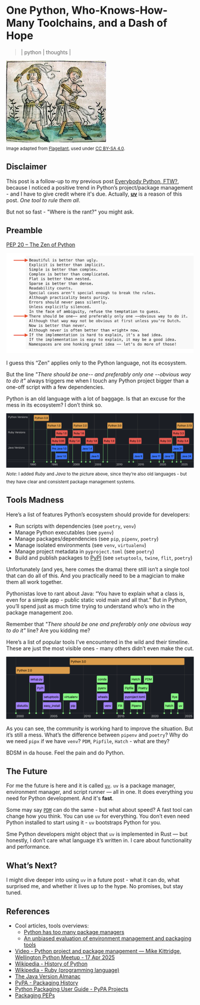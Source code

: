# One Python, Who-Knows-How-Many Toolchains, and a Dash of Hope
> | python | thoughts |

![alt text](2025-05-17-py-pkg-madness/pic0.jpg)  
<sub>Image adapted from <a href="https://en.wikipedia.org/wiki/Flagellant">Flagellant</a>, used under <a href="https://creativecommons.org/licenses/by-sa/4.0/">CC BY-SA 4.0</a>.</sub>


## Disclaimer

This post is a follow-up to my previous post [Everybody Python, FTW?](../2024/2024-08-14-rant-python.md), because I noticed a positive trend in Python’s project/package management - and I have to give credit where it's due.
Actually, [**uv**](https://github.com/astral-sh/uv) is a reason of this post. *One tool to rule them all*. 

But not so fast - "Where is the rant?" you might ask.

## Preamble

[PEP 20 – The Zen of Python](https://peps.python.org/pep-0020/)

![alt text](2025-05-17-py-pkg-madness/pic1.png)

I guess this “Zen” applies only to the Python language, not its ecosystem.

But the line *"There should be one-- and preferably only one --obvious way to do it"* always triggers me when I touch any Python project bigger than a one-off script with a few dependencies.

Python is an old language with a lot of baggage. Is that an excuse for the mess in its ecosystem? I don’t think so.

![alt text](2025-05-17-py-pkg-madness/pic2.png)
<sub>*Note*: I added *Ruby* and *Java* to the picture above, since they’re also old languages - but they have clear and consistent package management systems.</sub>
## Tools Madness 

Here’s a list of features Python’s ecosystem should provide for developers:

- Run scripts with dependencies (see `poetry`, `venv`)
- Manage Python executables (see `pyenv`)
- Manage packages/dependencies (see `pip`, `pipenv`, `poetry`)
- Manage isolated environments (see `venv`, `virtualenv`)
- Manage project metadata in `pyproject.toml` (see `poetry`)
- Build and publish packages to [PyPI](https://pypi.org) (see `setuptools`, `twine`, `flit`, `poetry`)

Unfortunately (and yes, here comes the drama) there still isn’t a single tool that can do all of this.
And you practically need to be a magician to make them all work together.

Pythonistas love to rant about Java: “You have to explain what a class is, even for a simple app - public static void main and all that.”
But in Python, you’ll spend just as much time trying to understand who’s who in the package management zoo.

Remember that *"There should be one and preferably only one obvious way to do it"* line? Are you kidding me?

Here’s a list of popular tools I’ve encountered in the wild and their timeline. These are just the most visible ones - many others didn’t even make the cut.

![alt text](2025-05-17-py-pkg-madness/pic3.png)

As you can see, the community is working hard to improve the situation. But it’s still a mess. What’s the difference between `pipenv` and `poetry`? Why do we need `pipx` if we have `venv`? `PDM`, `Pipfile`, `Hatch` - what are they?

BDSM in da house. Feel the pain and do Python.

## The Future

For me the future is here and it is called [`uv`](https://github.com/astral-sh/uv). `uv` is a package manager, environment manager, and script runner — all in one. It does everything you need for Python development. And it's **fast**.

Some may say [`PDM`](https://github.com/pdm-project/pdm) can do the same - but what about speed? A fast tool can change how you think. You can use `uv` for everything.
You don’t even need Python installed to start using it - `uv` bootstraps Python for you.

Sme Python developers might object that `uv` is implemented in Rust — but honestly, I don’t care what language it’s written in. I care about functionality and performance.

## What’s Next?

I might dive deeper into using `uv` in a future post - what it can do, what surprised me, and whether it lives up to the hype. No promises, but stay tuned.

## References

- Cool articles, tools overviews:
  - [Python has too many package managers](https://dublog.net/blog/so-many-python-package-managers/)
  - [An unbiased evaluation of environment management and packaging tools](https://alpopkes.com/posts/python/packaging_tools/)  
- [Video - Python project and package management — Mike Kittridge, Wellington Python Meetup - 17 Apr 2025](https://www.youtube.com/watch?v=uBqkAa8G9Bo)
- [Wikipedia - History of Python](https://en.wikipedia.org/wiki/History_of_Python)
- [Wikipedia - Ruby (programming language)](https://en.wikipedia.org/wiki/Ruby_(programming_language))
- [The Java Version Almanac](https://javaalmanac.io)
- [PyPA - Packaging History](https://www.pypa.io/en/latest/history/)
- [Python Packaging User Guide - PyPA Projects](https://packaging.python.org/en/latest/key_projects/#pypa-projects)
- [Packaging PEPs](https://peps.python.org/topic/packaging/)
